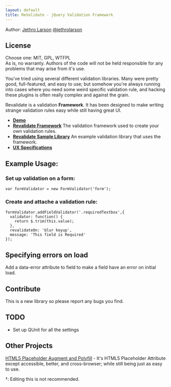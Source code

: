 ```yaml
---
layout: default
title: ReValidate - jQuery Validation Framework
---
```


Author: [Jethro Larson](http://github.com/jethrolarson) [@jethrolarson](http://twitter.com/jethrolarson)

License
-------
Choose one: MIT, GPL, WTFPL  
As is, no warranty. Authors of the code will not be held responsible for any problems that may arise from it's use.

You've tried using several different validation libraries. Many were pretty good, full-featured, and easy to use; but somehow you're always running into cases where you need some weird specific validation rule, and hacking these plugins is often really complex and against the grain.

Revalidate is a validation **Framework**. It has been designed to make writing strange validation rules easy while still having great UI.

* **[Demo](http://jethrolarson.github.com/revalidate/examples/index.html)**
* **[Revalidate Framework](http://jethrolarson.github.com/revalidate/docs/validation.html)**
  The validation framework used to create your own validation rules.  
* **[Revalidate Sample Library](http://jethrolarson.github.com/revalidate/docs/validation.lib.html)**
  An example validation library that uses the framework.
* **[UX Specifications](http://jethrolarson.github.com/revalidate/docs/ux-specs.html)**



Example Usage:
--------------

### Set up validation on a form:

    var formValidator = new FormValidator('form');

### Create and attache a validation rule:

    formValidator.addFieldValidator('.requiredTextbox',{
      validator: function() {
        return $.trim(this.value);
      },
      revalidateOn: 'blur keyup',
      message: 'This field is Required'
    });


Specifying errors on load
-------------------------
Add a data-error attribute to field to make a field have an error on initial load. 

Contribute
----------
This is a new library so please report any bugs you find.

TODO
----
* Set up QUnit for all the settings

Other Projects
--------------
[HTML5 Placeholder Augment and Polyfill](http://jethrolarson.github.com/placeholder-augment/) - It's HTML5 Placeholder Attribute except accessible, better, and cross-browser; while still being just as easy to use.

†: Editing this is not recommended. 
